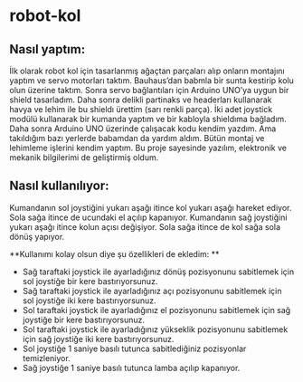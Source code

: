 # robot-kol


## Nasıl yaptım:
İlk olarak robot kol için tasarlanmış ağaçtan parçaları alıp onların montajını yaptım ve servo motorları taktım. Bauhaus’dan babmla bir sunta kestirip kolu olun üzerine taktım. 
Sonra servo bağlantıları için Arduino UNO’ya uygun bir shield tasarladım. Daha sonra delikli partinaks ve headerları kullanarak havya ve lehim ile bu shieldı ürettim (sarı renkli parça). İki adet joystick modülü kullanarak bir kumanda yaptım ve bir kabloyla shieldıma bağladım. 
Daha sonra Arduino UNO üzerinde çalışacak kodu kendim yazdım. Ama takıldığım bazı yerlerde babamdan da yardım aldım. Bütün montaj ve lehimleme işlerini kendim yaptım. Bu proje sayesinde yazılım, elektronik ve mekanik bilgilerimi de geliştirmiş oldum. 


## Nasıl kullanılıyor:
Kumandanın sol joystiğini yukarı aşağı itince kol yukarı aşağı hareket ediyor. Sola sağa itince de ucundaki el açılıp kapanıyor. 
Kumandanın sağ joystiğini yukarı aşağı itince kolun açısı değişiyor. Sola sağa itince de kol sağa sola dönüş yapıyor.  

**Kullanımı kolay olsun diye şu özellikleri de ekledim: **
- Sağ taraftaki joystick ile ayarladığınız dönüş pozisyonunu sabitlemek için sol joystiğe bir kere bastırıyorsunuz. 
- Sağ taraftaki joystick ile ayarladığınız açı pozisyonunu sabitlemek için sol joystiğe iki kere bastırıyorsunuz.
- Sol taraftaki joystick ile ayarladığınız el pozisyonunu sabitlemek için sağ joystiğe bir kere bastırıyorsunuz.
- Sol taraftaki joystick ile ayarladığınız yükseklik pozisyonunu sabitlemek için sağ joystiğe iki kere bastırıyorsunuz.
- Sol joystiğe 1 saniye basılı tutunca sabitlediğiniz pozisyonlar temizleniyor. 
- Sağ joystiğe 1 saniye basılı tutunca lamba açılıp kapanıyor. 
